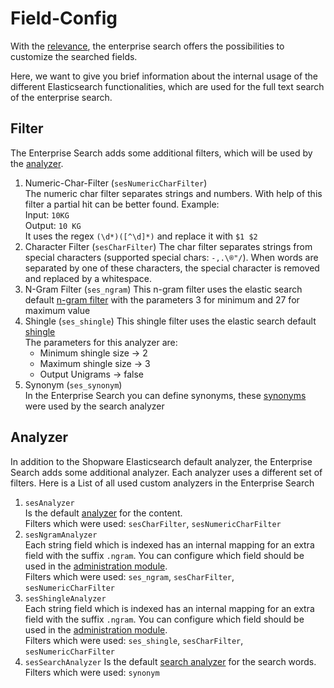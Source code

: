 # Field-Config
With the [relevance](relevance.md), the enterprise search offers the possibilities to customize the searched fields.

Here, we want to give you brief information about the internal usage of the different Elasticsearch functionalities, which are used for the full text search of the enterprise search.

## Filter
The Enterprise Search adds some additional filters, which will be used by the [analyzer](#analyzer).

1. Numeric-Char-Filter (`sesNumericCharFilter`)  
The numeric char filter separates strings and numbers. With help of this filter a partial hit can be better found. 
Example:  
Input: `10KG`  
Output: `10 KG`  
It uses the regex `(\d*)([^\d]*)` and replace it with `$1 $2`  
1. Character Filter (`sesCharFilter`)
The char filter separates strings from special characters (supported special chars: `-,.\®"/`). 
When words are separated by one of these characters, the special character is removed and replaced by a whitespace.
1. N-Gram Filter (`ses_ngram`)
This n-gram filter uses the elastic search default [n-gram filter](https://www.elastic.co/guide/en/elasticsearch/reference/current/analysis-ngram-tokenizer.html) with the parameters 3 for minimum and 27 for maximum value
1. Shingle (`ses_shingle`)
This shingle filter uses the elastic search default [shingle](https://www.elastic.co/guide/en/elasticsearch/reference/7.10/analysis-shingle-tokenfilter.html)  
The parameters for this analyzer are:
   * Minimum shingle size -> 2
   * Maximum shingle size -> 3
   * Output Unigrams -> false
1. Synonym (`ses_synonym`)  
In the Enterprise Search you can define synonyms, these [synonyms](synonyms.md) were used by the search analyzer 

## Analyzer
In addition to the Shopware Elasticsearch default analyzer, the Enterprise Search adds some additional analyzer.
Each analyzer uses a different set of filters.
Here is a List of all used custom analyzers in the Enterprise Search

1. `sesAnalyzer`  
   Is the default [analyzer](https://www.elastic.co/guide/en/elasticsearch/reference/current/analyzer.html) for the content.  
   Filters which were used: `sesCharFilter`, `sesNumericCharFilter`
1. `sesNgramAnalyzer`  
   Each string field which is indexed has an internal mapping for an extra field with the suffix `.ngram`.
   You can configure which field should be used in the [administration module](https://docs.shopware.com/en/shopware-6-en/enterprise-extensions/enterprise-search?category=shopware-6-en/enterprise-extensions#Configuration).   
   Filters which were used: `ses_ngram`, `sesCharFilter`, `sesNumericCharFilter`
1. `sesShingleAnalyzer`  
   Each string field which is indexed has an internal mapping for an extra field with the suffix `.ngram`.
   You can configure which field should be used in the [administration module](https://docs.shopware.com/en/shopware-6-en/enterprise-extensions/enterprise-search?category=shopware-6-en/enterprise-extensions#Configuration).   
   Filters which were used: `ses_shingle`, `sesCharFilter`, `sesNumericCharFilter`
1. `sesSearchAnalyzer`
   Is the default [search analyzer](https://www.elastic.co/guide/en/elasticsearch/reference/current/search_analyzer.html) for the search words.   
   Filters which were used: `synonym`
